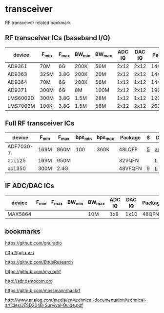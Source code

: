 # transceiver

RF transceiver related bookmark

## RF transceiver ICs (baseband I/O)

| device | F<sub>min | F<sub>max | BW<sub>min | BW<sub>max | ADC IQ | DAC IQ | Package | $ | Datasheet |
|--------|-----------|-----------|------------|------------|--------|--------|---------|---|-----------|
| AD9361 | 70M | 6G | 200K | 56M | 2x12 | 2x12 | 144CSP | | [analog.com](http://www.analog.com/media/en/technical-documentation/data-sheets/AD9361.pdf) |
| AD9363 | 325M | 3.8G | 200K | 20M | 2x12 | 2x12 | 144CSP | [118](https://www.digikey.com/product-detail/en/analog-devices-inc/AD9363ABCZ/AD9363ABCZ-ND/6566180) | [analog.com](http://www.analog.com/media/en/technical-documentation/data-sheets/AD9363.pdf) |
| AD9364 | 70M | 6G | 200K | 56M | 1x12 | 1x12 | 144CSP | [175](https://www.digikey.com/product-detail/en/AD9364BBCZ/AD9364BBCZ-ND/4747823) | [analog.com](http://www.analog.com/media/en/technical-documentation/data-sheets/AD9364.pdf) |
| AD9371 | 300M | 6G | 8M | 100M | 2x12 | 2x12 | 196CSP | [340](https://www.digikey.com/product-detail/en/analog-devices-inc/AD9371BBCZ/AD9371BBCZ-ND/6163959) | [analog.com](http://www.analog.com/media/en/technical-documentation/data-sheets/AD9371.pdf) |
| LMS6002D | 300M | 3.8G | 1.5M | 28M | 1x12 | 1x12 | 120DQFN | [35](http://www.digikey.com/product-detail/en/lime-microsystems-ltd/LMS6002DFN/1434-1000-1-ND/4177113) |[docs](https://github.com/myriadrf/LMS6002D-docs) |
| LMS7002M | 100K | 3.8G | 1.5M | 56M | 2x12 | 2x12 | 261aQFN | [110](https://www.digikey.com/products/en/rf-if-and-rfid/rf-transceiver-ics/879?k=LMS7002M) |[docs](https://github.com/myriadrf/LMS7002M-docs) |

## Full RF transceiver ICs

| device | F<sub>min | F<sub>max | bps<sub>min | bps<sub>max |  Package | $ | Datasheet |
|--------|-----------|-----------|-------------|-------------|----------|---|-----------|
| ADF7030-1 | 169M | 960M | 100 | 360K | 48LQFP | [5](https://www.digikey.com/product-detail/en/analog-devices-inc/ADF7030-1BCPZN/ADF7030-1BCPZN-ND/6163961) | [analog.com](http://www.analog.com/media/en/technical-documentation/data-sheets/ADF7030-1.pdf) |
| cc1125 | 169M | 950M | | | 32VQFN | | [ti](http://www.ti.com/lit/ds/symlink/cc1125.pdf) |
| cc1350 | 300M | 2.4G | | | 48VFQFN | 9 | [ti](http://www.ti.com/lit/ds/symlink/cc1350.pdf) |

## IF ADC/DAC ICs

| device | F<sub>min | F<sub>max | BW<sub>min | BW<sub>max | ADC IQ | DAC IQ | Package | $ | Datasheet |
|--------|-----------|-----------|------------|------------|--------|--------|---------|---|-----------|
| MAX5864 | | | | 10M | 1x8 | 1x10 | 48QFN | [9](http://www.digikey.com/product-detail/en/maxim-integrated/MAX5864ETM%2B/MAX5864ETM%2B-ND/1779247) | [maxim](https://www.maximintegrated.com/en/products/analog/data-converters/analog-front-end-ics/MAX5864.html) |

## bookmarks

https://github.com/gnuradio

http://gqrx.dk/

https://github.com/EttusResearch

https://github.com/myriadrf

http://sdr.osmocom.org

https://github.com/mossmann/hackrf

http://www.analog.com/media/en/technical-documentation/technical-articles/JESD204B-Survival-Guide.pdf
